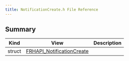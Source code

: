 ```yaml
---
title: NotificationCreate.h File Reference
---
```


## Summary
| Kind | View | Description |
|------|------|-------------|
|struct|[FRHAPI_NotificationCreate](/unreal-plugins/all/structfrhapi__notificationcreate/#structFRHAPI__NotificationCreate)||
